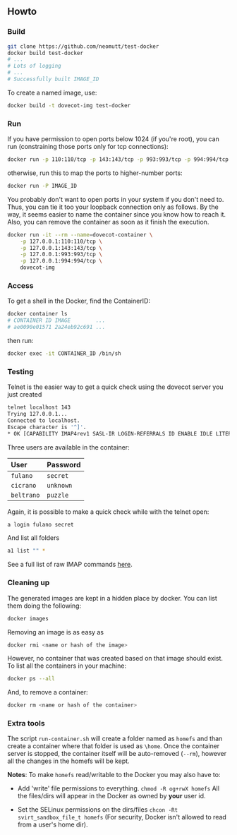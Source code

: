 
## Howto

### Build

```sh
git clone https://github.com/neomutt/test-docker
docker build test-docker
# ...
# Lots of logging
# ...
# Successfully built IMAGE_ID
```

To create a named image, use:

```sh
docker build -t dovecot-img test-docker
```

### Run

If you have permission to open ports below 1024 (if you're root),
you can run (constraining those ports only for tcp connections):

```sh
docker run -p 110:110/tcp -p 143:143/tcp -p 993:993/tcp -p 994:994/tcp IMAGE_ID
```

otherwise, run this to map the ports to higher-number ports:

```sh
docker run -P IMAGE_ID
```

You probably don't want to open ports in your system if you don't need to.
Thus, you can tie it too your loopback connection only as follows. By the way,
it seems easier to name the container since you know how to reach it. Also,
you can remove the container as soon as it finish the execution.

```sh
docker run -it --rm --name=dovecot-container \
    -p 127.0.0.1:110:110/tcp \
    -p 127.0.0.1:143:143/tcp \
    -p 127.0.0.1:993:993/tcp \
    -p 127.0.0.1:994:994/tcp \
    dovecot-img
```

### Access

To get a shell in the Docker, find the ContainerID:

```sh
docker container ls
# CONTAINER ID IMAGE        ...
# ae0090e01571 2a24eb92c691 ...
```

then run:

```sh
docker exec -it CONTAINER_ID /bin/sh
```

### Testing

Telnet is the easier way to get a quick check using the dovecot server you
just created

```sh
telnet localhost 143
Trying 127.0.0.1...
Connected to localhost.
Escape character is '^]'.
* OK [CAPABILITY IMAP4rev1 SASL-IR LOGIN-REFERRALS ID ENABLE IDLE LITERAL+ AUTH=PLAIN AUTH=LOGIN] Dovecot ready.
```

Three users are available in the container:

| User       | Password  |
| :--------- | :-------- |
| `fulano`   | `secret`  |
| `cicrano`  | `unknown` |
| `beltrano` | `puzzle`  |

Again, it is possible to make a quick check while with the telnet open:

```sh
a login fulano secret
```

And list all folders

```sh
a1 list "" *
```

See a full list of raw IMAP commands [here](https://donsutherland.org/crib/imap).

### Cleaning up

The generated images are kept in a hidden place by docker. You can list them doing the following:

```sh
docker images
```

Removing an image is as easy as

```sh
docker rmi <name or hash of the image>
```

However, no container that was created based on that image should exist. To list all the containers in your machine:

```sh
docker ps --all
```

And, to remove a container:

```sh
docker rm <name or hash of the container>
```

### Extra tools

The script `run-container.sh` will create a folder named as `homefs` and than create a container where that folder is used as `\home`. Once the container server is stopped, the container itself will be auto-removed (`--rm`), however all the changes in the homefs will be kept.

**Notes**:  To make `homefs` read/writable to the Docker you may also have to:

- Add 'write' file permissions to everything.
  `chmod -R og+rwX homefs`
  All the files/dirs will appear in the Docker as owned by **your** user id.

- Set the SELinux permissions on the dirs/files
  `chcon -Rt svirt_sandbox_file_t homefs`
  (For security, Docker isn't allowed to read from a user's home dir).

